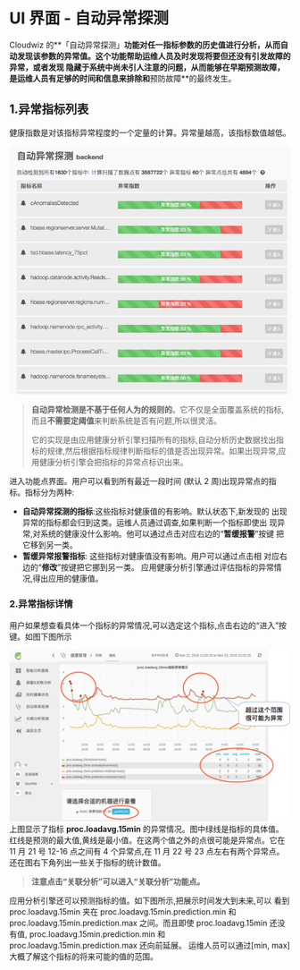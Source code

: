 # **UI 界面 - 自动异常探测**

Cloudwiz 的**「自动异常探测」**功能对任一指标参数的历史值进行分析，从而自动发现该参数的异常值。这个功能帮助运维人员及时发现将要但还没有引发故障的异常，或者发现 隐藏于系统中尚未引人注意的问题，从而能够在早期预测故障，是运维人员有足够的时间和信息来排除和**预防故障**的最终发生。

## **1.异常指标列表**

健康指数是对该指标异常程度的一个定量的计算。异常量越高，该指标数值越低。

![](/part4/images/p4_21.png)

> **自动异常检测是不基于任何人为的规则的**。它不仅是全面覆盖系统的指标,而且**不需要定阈值**来判断系统是否有问题,所以很灵活。
>
> 它的实现是由应用健康分析引擎扫描所有的指标,自动分析历史数据找出指标的规律,然后根据指标规律判断指标的值是否出现异常。如果出现异常,应用健康分析引擎会把指标的异常点标识出来。

进入功能点界面。用户可以看到所有最近一段时间 \(默认 2 周\)出现异常点的指标。指标分为两种:

* **自动异常探测的指标**:这些指标对健康值的有影响。默认状态下,新发现的 出现异常的指标都会归到这类。运维人员通过调查,如果判断一个指标即使出 现异常,对系统的健康没什么影响。他可以通过点击对应右边的“**暂缓报警**”按键 把它移到另一类。
* **暂缓异常报警指标**: 这些指标对健康值没有影响。用户可以通过点击相 对应右边的“**修改**”按键把它挪到另一类。
  应用健康分析引擎通过评估指标的异常情况,得出应用的健康值。



### **2.异常指标详情**

用户如果想查看具体一个指标的异常情况,可以选定这个指标,点击右边的“进入”按键。如图下图所示

![](/part4/images/p4_22.png)上图显示了指标 **proc.loadavg.15min** 的异常情况。图中绿线是指标的具体值。 红线是预测的最大值,黄线是最小值。在这两个值之外的点很可能是异常点。它在 11 月 21 号 12-16 点之间有 4 个异常点,在 11 月 22 号 23 点左右有两个异常点。还在图右下角列出一些关于指标的统计数值。

> **注意点击“关联分析”可以进入“关联分析”功能点。**



应用分析引擎还可以预测指标的值。如下图所示,把展示时间发大到未来,可以 看到 proc.loadavg.15min 夹在 proc.loadavg.15min.prediction.min 和 proc.loadavg.15min.prediction.max 之间。而且即使 proc.loadavg.15min 还没有值, proc.loadavg.15min.prediction.min 和 proc.loadavg.15min.prediction.max 还向前延展。 运维人员可以通过\[min, max\]大概了解这个指标的将来可能的值的范围。



